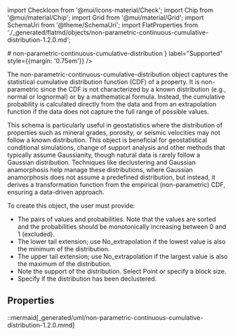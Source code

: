 import CheckIcon from '@mui/icons-material/Check';
import Chip from '@mui/material/Chip';
import Grid from '@mui/material/Grid';
import SchemaUri from '@theme/SchemaUri';
import FlatProperties from './_generated/flatmd/objects/non-parametric-continuous-cumulative-distribution-1.2.0.md';

<Grid container>
# non-parametric-continuous-cumulative-distribution
<Chip color="info" icon={<CheckIcon />} label="Supported" style={{margin: '0.75em'}} />
</Grid>
<SchemaUri uri="schema/objects/non-parametric-continuous-cumulative-distribution/1.2.0/non-parametric-continuous-cumulative-distribution.schema.json" />

The non-parametric-continuous-cumulative-distribution object captures the statistical cumulative distribution function (CDF) of a property. It is non-parametric since the CDF is not characterized by a known distribution (e.g., normal or lognormal) or by a mathematical formula. Instead, the cumulative probability is calculated directly from the data and from an extrapolation function if the data does not capture the full range of possible values.

This schema is particularly useful in geostatistics where the distribution of properties such as mineral grades, porosity, or seismic velocities may not follow a known distribution. This object is beneficial for geostatistical conditional simulations, change of support analysis and other methods that typically assume Gaussianity, though natural data is rarely follow a Gaussian distribution. Techniques like declustering and Gaussian anamorphosis help manage these distributions, where Gaussian anamorphosis does not assume a predefined distribution, but instead, it derives a transformation function from the empirical (non-parametric) CDF, ensuring a data-driven approach.

To create this object, the user must provide:

- The pairs of values and probabilities. Note that the values are sorted and the probabilities should be monotonically increasing between 0 and 1 (excluded).
- The lower tail extension; use No_extrapolation if the lowest value is also the minimum of the distribution.
- The upper tail extension; use No_extrapolation if the largest value is also the maximum of the distribution.
- Note the support of the distribution. Select Point or specify a block size.
- Specify if the distribution has been declustered.

## Properties

<FlatProperties />

::mermaid[_generated/uml/non-parametric-continuous-cumulative-distribution-1.2.0.mmd]
